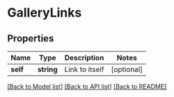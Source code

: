 # GalleryLinks

## Properties
Name | Type | Description | Notes
------------ | ------------- | ------------- | -------------
**self** | **string** | Link to itself | [optional] 

[[Back to Model list]](../../README.md#documentation-for-models) [[Back to API list]](../../README.md#documentation-for-api-endpoints) [[Back to README]](../../README.md)

